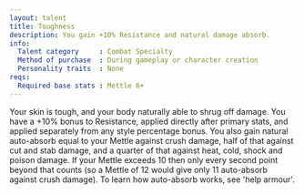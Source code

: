 ```yaml
---
layout: talent
title: Toughness
description: You gain +10% Resistance and natural damage absorb.
info:
  Talent category     : Combat Specialty
  Method of purchase  : During gameplay or character creation
  Personality traits  : None
reqs:
  Required base stats : Mettle 6+
---
```


Your skin is tough, and your body naturally able to shrug off damage.  You have
a +10% bonus to Resistance, applied directly after primary stats, and applied
separately from any style percentage bonus.  You also gain natural auto-absorb
equal to your Mettle against crush damage, half of that against cut and stab
damage, and a quarter of that against heat, cold, shock and poison damage.  If
your Mettle exceeds 10 then only every second point beyond that counts (so a
Mettle of 12 would give only 11 auto-absorb against crush damage).  To learn
how auto-absorb works, see 'help armour'.
